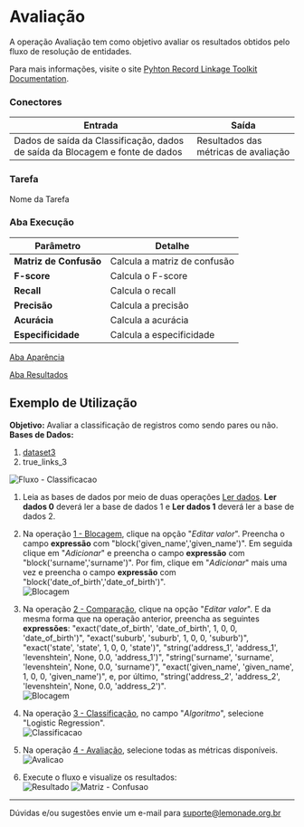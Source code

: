 # Avaliação
A operação Avaliação tem como objetivo avaliar os resultados obtidos pelo fluxo de resolução de entidades.

Para mais informações, visite o site [Pyhton Record Linkage Toolkit Documentation](https://recordlinkage.readthedocs.io/en/latest/index.html).
### Conectores
| Entrada | Saída |
| --- | --- |
| Dados de saída da Classificação, dados de saída da Blocagem e fonte de dados | Resultados das métricas de avaliação |

### Tarefa
Nome da Tarefa

### Aba Execução
| Parâmetro | Detalhe |
| --- | --- |
| **Matriz de Confusão** | Calcula a matriz de confusão |
| **F-score** | Calcula o F-score |
| **Recall** | Calcula o recall |
| **Precisão** | Calcula a precisão |
| **Acurácia** | Calcula a acurácia |
| **Especificidade** | Calcula a especificidade|

[Aba Aparência][1]

[Aba Resultados][2]


## Exemplo de Utilização
**Objetivo:** Avaliar a classificação de registros como sendo pares ou não.\
**Bases de Dados:**
1. [dataset3][3]
2. true_links_3

![Fluxo - Classificacao](/img/sklearn/resolucao_de_entidades/avaliacao/imagem1.png)

1. Leia as bases de dados por meio de duas operações [Ler dados][4]. **Ler dados 0** deverá ler a base de dados 1 e **Ler dados 1** deverá ler a base de dados 2.

2. Na operação [1 - Blocagem][5], clique na opção "*Editar valor*". Preencha o campo **expressão** com "block('given_name','given_name')". Em seguida clique em "*Adicionar*" e preencha o campo **expressão** com "block('surname','surname')". Por fim, clique em "*Adicionar*" mais uma vez e preencha o campo **expressão** com "block('date_of_birth','date_of_birth')".\
   ![Blocagem](/img/sklearn/resolucao_de_entidades/blocagem/imagem2.png)

3. Na operação [2 - Comparação][6], clique na opção "*Editar valor*". E da mesma forma que na operação anterior, preencha as seguintes **expressões**: "exact('date_of_birth', 'date_of_birth', 1, 0, 0, 'date_of_birth')", "exact('suburb', 'suburb', 1, 0, 0, 'suburb')", "exact('state', 'state', 1, 0, 0, 'state')", "string('address_1', 'address_1', 'levenshtein', None, 0.0, 'address_1')", "string('surname', 'surname', 'levenshtein', None, 0.0, 'surname')", "exact('given_name', 'given_name', 1, 0, 0, 'given_name')", e, por último, "string('address_2', 'address_2', 'levenshtein', None, 0.0, 'address_2')".\
   ![Blocagem](/img/sklearn/resolucao_de_entidades/comparacao/imagem2.png)

4. Na operação [3 - Classificação][7], no campo "*Algoritmo*", selecione "Logistic Regression".\
   ![Classificacao](/img/sklearn/resolucao_de_entidades/classificacao/imagem2.png)

5. Na operação [4 - Avaliação][8], selecione todas as métricas disponíveis.\
   ![Avalicao](/img/sklearn/resolucao_de_entidades/avaliacao/imagem2.png)

6. Execute o fluxo e visualize os resultados:\
   ![Resultado](/img/sklearn/resolucao_de_entidades/avaliacao/imagem3.png)
   ![Matriz - Confusao](/img/sklearn/resolucao_de_entidades/avaliacao/imagem4.png)




---
Dúvidas e/ou sugestões envie um e-mail para suporte@lemonade.org.br

[1]: /pt-br/sklearn/documentacao-geral/aba-aparencia.html
[2]: /pt-br/sklearn/documentacao-geral/aba-resultados.html
[3]: /pt-br/sklearn/base-de-dados/#dataset3
[4]: /pt-br/sklearn/entrada-e-saida/ler-dados.html
[5]: /pt-br/sklearn/entrada-e-saida/blocagem.html
[6]: /pt-br/sklearn/entrada-e-saida/comparacao.html
[7]: /pt-br/sklearn/entrada-e-saida/classificacao.html
[8]: /pt-br/sklearn/entrada-e-saida/avalicao.html